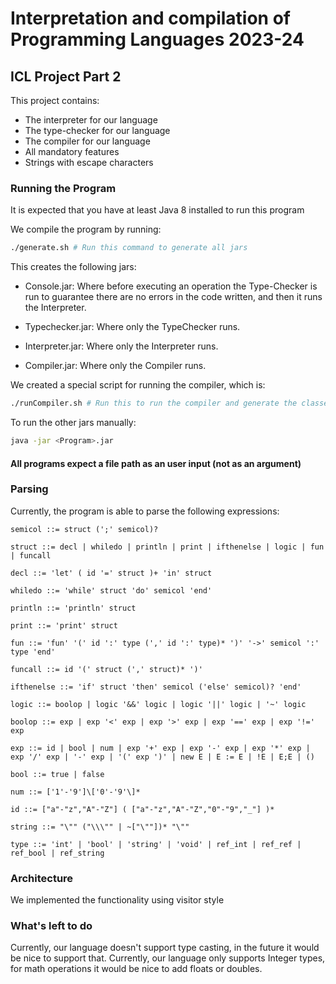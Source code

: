# Interpretation and compilation of Programming Languages 2023-24

## ICL Project Part 2

This project contains:

- The interpreter for our language
- The type-checker for our language
- The compiler for our language
- All mandatory features
- Strings with escape characters

### Running the Program

It is expected that you have at least Java 8 installed to run this program

We compile the program by running:


```bash                                                      
./generate.sh # Run this command to generate all jars      
```

This creates the following jars:

- Console.jar: Where before executing an operation the Type-Checker is run to guarantee there are no errors in the code written, and then it runs the Interpreter.

- Typechecker.jar: Where only the TypeChecker runs.

- Interpreter.jar: Where only the Interpreter runs.

- Compiler.jar: Where only the Compiler runs.

We created a special script for running the compiler, which is:

```bash
./runCompiler.sh # Run this to run the compiler and generate the classes on output/compiled
```

To run the other jars manually:

```bash
java -jar <Program>.jar
```
#### All programs expect a file path as an user input (not as an argument)              

### Parsing

Currently, the program is able to parse the following expressions:

```
semicol ::= struct (';' semicol)?

struct ::= decl | whiledo | println | print | ifthenelse | logic | fun | funcall

decl ::= 'let' ( id '=' struct )+ 'in' struct

whiledo ::= 'while' struct 'do' semicol 'end'

println ::= 'println' struct

print ::= 'print' struct

fun ::= 'fun' '(' id ':' type (',' id ':' type)* ')' '->' semicol ':' type 'end'

funcall ::= id '(' struct (',' struct)* ')'

ifthenelse ::= 'if' struct 'then' semicol ('else' semicol)? 'end' 

logic ::= boolop | logic '&&' logic | logic '||' logic | '~' logic

boolop ::= exp | exp '<' exp | exp '>' exp | exp '==' exp | exp '!=' exp

exp ::= id | bool | num | exp '+' exp | exp '-' exp | exp '*' exp | exp '/' exp | '-' exp | '(' exp ')' | new E | E := E | !E | E;E | ()

bool ::= true | false

num ::= ['1'-'9']\['0'-'9'\]*

id ::= ["a"-"z","A"-"Z"] ( ["a"-"z","A"-"Z","0"-"9","_"] )*

string ::= "\"" ("\\\"" | ~["\""])* "\""

type ::= 'int' | 'bool' | 'string' | 'void' | ref_int | ref_ref | ref_bool | ref_string
```

### Architecture

We implemented the functionality using visitor style

### What's left to do

Currently, our language doesn't support type casting, in the future it would be nice to support that.
Currently, our language only supports Integer types, for math operations it would be nice to add floats or doubles.

